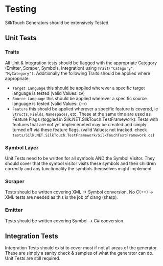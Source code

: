 # Testing

SilkTouch Generators should be extensively Tested.

## Unit Tests

### Traits

All Unit & Integration tests should be flagged with the appropriate Category (Emitter, Scraper, Symbols, Integration) using `Trait("Category", "MyCategory")`.
Additionally the following Traits should be applied where appropriate:

-   `Target Language` this should be applied wherever a specific target language is tested (valid Values: `C#`)
-   `Source Language` this should be applied wherever a specific source language is tested (valid Values: `C++`)
-   `Feature` this should be applied wherever a specific feature is covered, ie `Structs`, `Fields`, `Namespaces`, etc. These at the same time are used as Feature Flags (toggled in Silk.NET.SilkTouch.TestFramework). Tests with features that are not yet implemeneted may be created and simply turned off via these feature flags. (valid Values: not tracked. check `tests/Silk.NET.SilkTouch.TestFramework/SilkTouchTestFramework.cs`)

### Symbol Layer

Unit Tests need to be written for all symbols AND the Symbol Visitor. They should cover that the symbol visitor visits these symbols and their children correctly and any functionality the symbols themselves might implement

### Scraper

Tests should be written covering XML -> Symbol conversion. No C(++) -> XML tests are needed as this is the job of clang (sharp).

### Emitter

Tests should be written covering Symbol -> C# conversion.

## Integration Tests

Integration Tests should exist to cover most if not all areas of the generator. These are simply a sanity check & samples of what the generator can do. Unit Tests are still required.
